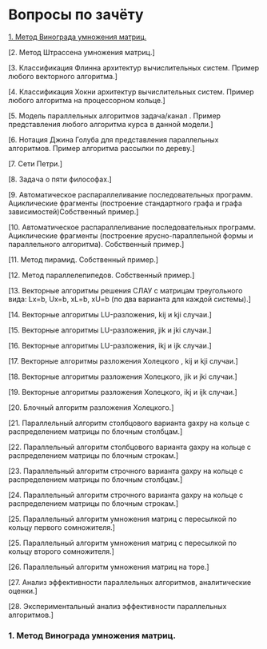 # Вопросы по зачёту

[1. Метод Винограда умножения матриц.](#1-метод-винограда-умножения-матриц)

[2. Метод Штрассена умножения матриц.]

[3. Классификация Флинна архитектур вычислительных систем. Пример любого векторного алгоритма.]

[4. Классификация Хокни архитектур вычислительных систем. Пример любого алгоритма на процессорном кольце.]

[5. Модель параллельных алгоритмов задача/канал . Пример представления любого алгоритма курса в данной модели.]

[6. Нотация Джина Голуба для представления параллельных алгоритмов. Пример алгоритма рассылки по дереву.]

[7. Сети Петри.]

[8. Задача о пяти философах.]

[9. Автоматическое распараллеливание последовательных программ. Ациклические фрагменты (построение стандартного графа и графа зависимостей)Собственный пример.]

[10. Автоматическое распараллеливание последовательных программ. Ациклические фрагменты (построение ярусно-параллельной формы и параллельного алгоритма). Собственный пример.]

[11. Метод пирамид. Собственный пример.]

[12. Метод параллелепипедов. Собственный пример.]

[13. Векторные алгоритмы решения СЛАУ с матрицам треугольного вида: Lx=b, Ux=b, xL=b, xU=b (по два варианта для каждой системы).]

[14. Векторные алгоритмы LU-разложения, kij и kji случаи.]

[15. Векторные алгоритмы LU-разложения, jik и jki случаи.]

[16. Векторные алгоритмы LU-разложения, ikj и ijk случаи.]

[17. Векторные алгоритмы разложения Холецкого , kij и kji случаи.]

[18. Векторные алгоритмы разложения Холецкого, jik и jki случаи.]

[19. Векторные алгоритмы разложения Холецкого, ikj и ijk случаи.]

[20. Блочный алгоритм разложения Холецкого.]

[21. Параллельный алгоритм столбцового варианта gaxpy на кольце с распределением матрицы по блочным столбцам.]

[22. Параллельный алгоритм столбцового варианта gaxpy на кольце с распределением матрицы по блочным строкам.]

[23. Параллельный алгоритм строчного варианта gaxpy на кольце с распределением матрицы по блочным столбцам.]

[24. Параллельный алгоритм строчного варианта gaxpy на кольце с распределением матрицы по блочным строкам.]

[25. Параллельный алгоритм умножения матриц с пересылкой по кольцу первого сомножителя.]

[25. Параллельный алгоритм умножения матриц с пересылкой по кольцу второго сомножителя.]

[26. Параллельный алгоритм умножения матриц на торе.]

[27. Анализ эффективности параллельных алгоритмов, аналитические оценки.]

[28. Экспериментальный анализ эффективности параллельных алгоритмов.]


### 1. Метод Винограда умножения матриц.


